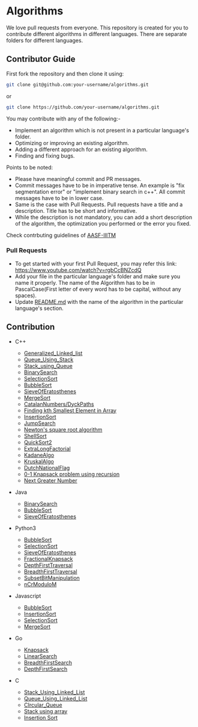 # Algorithms

We love pull requests from everyone. This repository is created for you to contribute different algorithms in different languages. There are separate folders for different languages.

## Contributor Guide

First fork the repository and then clone it using:

```bash
git clone git@github.com:your-username/algorithms.git
```

or

```bash
git clone https://github.com/your-username/algorithms.git
```

You may contribute with any of the following:-

- Implement an algorithm which is not present in a particular language's folder.
- Optimizing or improving an existing algorithm.
- Adding a different approach for an existing algorithm.
- Finding and fixing bugs.

Points to be noted:

- Please have meaningful commit and PR messages.
- Commit messages have to be in imperative tense. An example is "fix segmentation error" or "implement binary search in c++". All commit messages have to be in lower case.
- Same is the case with Pull Requests. Pull requests have a title and a description. Title has to be short and informative.
- While the description is not mandatory, you can add a short description of the algorithm, the optimization you performed or the error you fixed.

Check contrbuting guidelines of [AASF-IIITM](https://github.com/AASF-IIITM/AASF-IIITM/blob/master/CONTRIBUTING.md)

### Pull Requests

- To get started with your first Pull Request, you may refer this link: https://www.youtube.com/watch?v=rgbCcBNZcdQ
- Add your file in the particular language's folder and make sure you name it properly. The name of the Algorithm has to be in PascalCase(First letter of every word has to be capital, without any spaces).
- Update [README.md](https://github.com/manishdangi98/algorithms/blob/master/README.md) with the name of the algorithm in the particular language's section.

## Contribution

* C++
    * [Generalized_Linked_list](https://github.com/SayantanBanerjee16/algorithms/blob/master/C%2B%2B/GeneralizedLinkedlist.cpp)
    * [Queue_Using_Stack](https://github.com/SayantanBanerjee16/algorithms/blob/master/C%2B%2B/QueueUsingStack.cpp)
    * [Stack_using_Queue](https://github.com/SayantanBanerjee16/algorithms/blob/master/C%2B%2B/StackUsingQueue.cpp)
    * [BinarySearch](https://github.com/manishdangi98/algorithms/blob/master/C%2B%2B/BinarySearch.cpp)
    * [SelectionSort](https://github.com/savi-1311/algorithms/blob/master/C%2B%2B/SelectionSort.cpp)
    * [BubbleSort](https://github.com/DebadityaPal/algorithms/blob/master/C%2B%2B/BubbleSort.cpp)
    * [SieveOfEratosthenes](https://github.com/lostmartian/algorithms/blob/master/C%2B%2B/SieveofEratosthenes.cpp)
    * [MergeSort](https://github.com/lostmartian/algorithms/blob/master/C%2B%2B/MergeSort.cpp)
    * [CatalanNumbers/DyckPaths](https://github.com/lostmartian/algorithms/blob/master/C%2B%2B/CatalanNumber:DyckPath.cpp)
    * [Finding kth Smallest Element in Array](https://github.com/devk232/algorithms/blob/master/C%2B%2B/FInding%20kth%20smallest%20element%20of%20array.cpp) 
    * [InsertionSort](https://github.com/devk232/algorithms/blob/master/C%2B%2B/Insertion%20Sort.cpp)
    * [JumpSearch](https://github.com/lostmartian/algorithms/blob/master/C%2B%2B/JumpSearch.cpp)
    * [Newton's square root algorithm](https://github.com/devk232/algorithms/blob/master/C%2B%2B/Newton's%20square%20root%20algorithm.cpp)
    * [ShellSort](https://github.com/savi-1311/algorithms/blob/master/C%2B%2B/ShellSort.cpp)
    * [QuickSort2](https://github.com/tend2infinity/algorithms/blob/master/C%2B%2B/QuickSort2.cpp)
    * [ExtraLongFactorial](https://github.com/utkhagni13/algorithms/blob/master/C%2B%2B/Extra%20Long%20Factorial.cpp)
    * [KadaneAlgo](https://github.com/iamakshat01/algorithms/blob/newalgo/C%2B%2B/KadaneAlgo.cpp)
    * [KruskalAlgo](https://github.com/vaibhavvv9/algorithms/blob/master/C%2B%2B/KruskalAlgo.cpp)
    * [DutchNationalFlag](https://github.com/thundercipher/algorithms/blob/master/C%2B%2B/DutchNationalFlag.cpp)
    * [0-1 Knapsack problem using recursion](https://github.com/Ashi-1/algorithms/blob/master/C%2B%2B/0-1%20KnapSack%20problem%20by%20recursion.cpp)
    * [Next Greater Number](https://github.com/SayantanBanerjee16/algorithms/blob/master/C%2B%2B/NextGreaterNumber.cpp)		
* Java
    * [BinarySearch](https://github.com/manishdangi98/algorithms/blob/master/Java/BinarySearch.java)
    * [BubbleSort](https://github.com/ayush-deotare/algorithms/blob/master/Java/BubbleSort.java)
    * [SieveOfEratosthenes](https://github.com/mohitsoni-dev/algorithms/blob/master/Java/SieveofEratosthenes.java)
* Python3
    * [BubbleSort](https://github.com/mohitsoni-dev/algorithms/blob/master/Python3/BubbleSort.py)
    * [SelectionSort](https://github.com/mohitsoni-dev/algorithms/blob/master/Python3/SelectionSort.py)
    * [SieveOfEratosthenes](https://github.com/hs2361/algorithms/blob/master/Python3/SieveOfEratosthenes.py)
    * [FractionalKnapsack](https://github.com/Zeph-T/algorithms/blob/other-branch/Python3/FractionalKnapsack.py)
    * [DepthFirstTraversal](https://github.com/anmol14dev/algorithms/blob/master/Python3/depthFirstSearch.py)
    * [BreadthFirstTraversal](https://github.com/anmol14dev/algorithms/blob/master/Python3/breadthFirstSearch.py)
    * [SubsetBitManipulation](https://github.com/anmol14dev/algorithms/blob/master/Python3/subsetBitManipulation.py)
    * [nCrModuloM](https://github.com/anmol14dev/algorithms/blob/master/Python3/nCr.py)
    
    
* Javascript
    * [BubbleSort](https://github.com/mohitsoni-dev/algorithms/blob/master/JavaScript/BubbleSort.js)
    * [InsertionSort](https://github.com/mohitsoni-dev/algorithms/blob/master/JavaScript/InsertionSort.js)
    * [SelectionSort](https://github.com/mohitsoni-dev/algorithms/blob/master/JavaScript/SelectionSort.js)
    * [MergeSort](https://github.com/mohitsoni-dev/algorithms/blob/master/JavaScript/MergeSort.js)
* Go
    * [Knapsack](https://github.com/c98s/algorithms/blob/master/Go/knapsack.go)
    * [LinearSearch](https://github.com/c98s/algorithms/blob/master/Go/linear_search.go)
    * [BreadthFirstSearch](https://github.com/c98s/algorithms/blob/master/Go/breadth_first_search.go)
    * [DepthFirstSearch](https://github.com/c98s/algorithms/blob/master/Go/depth_first_search.go)

* C
    * [Stack_Using_Linked_List](https://github.com/SayantanBanerjee16/algorithms/blob/master/C/StackUsingLinkedList.c)
    * [Queue_Using_Linked_List](https://github.com/SayantanBanerjee16/algorithms/blob/master/C/QueueUsingLinkedList.c)
    * [CIrcular_Queue](https://github.com/SayantanBanerjee16/algorithms/blob/master/C/CircularQueue.c)
    * [Stack using array](https://github.com/Sarthak-23/algorithms/blob/master/C/_Stack.cpp)
    * [Insertion Sort](https://github.com/Sarthak-23/algorithms/blob/master/C/insertionsort.cpp)
